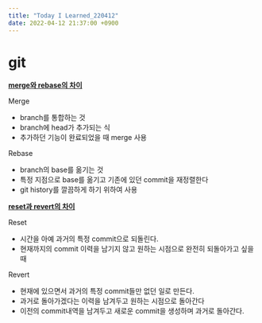 ```yaml
---
title: "Today I Learned_220412"
date: 2022-04-12 21:37:00 +0900
---
```


# git
**[merge와 rebase의 차이](https://firework-ham.tistory.com/12)**

Merge
- branch를 통합하는 것
- branch에 head가 추가되는 식
- 추가하던 기능이 완료되었을 때 merge 사용

Rebase
- branch의 base를 옮기는 것
- 특정 지점으로 base를 옮기고 기존에 있던 commit을 재정렬한다
- git history를 깔끔하게 하기 위하여 사용
  
**[reset과 revert의 차이](https://velog.io/@njs04210/Git-reset%EA%B3%BC-revert-%EC%95%8C%EA%B3%A0-%EC%82%AC%EC%9A%A9%ED%95%98%EA%B8%B0)**

Reset

- 시간을 아예 과거의 특정 commit으로 되돌린다.
- 현재까지의 commit 이력을 남기지 않고 원하는 시점으로 완전히 되돌아가고 싶을 때

Revert

- 현재에 있으면서 과거의 특정 commit들만 없던 일로 만든다.
- 과거로 돌아가겠다는 이력을 남겨두고 원하는 시점으로 돌아간다
- 이전의 commit내역을 남겨두고 새로운 commit을 생성하며 과거로 돌아간다.